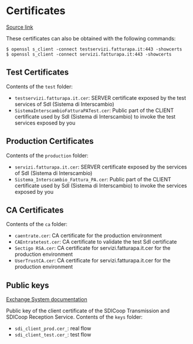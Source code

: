# Certificates

[Source link](https://www.fatturapa.gov.it/it/norme-e-regole/DocumentazioneSDI/)

These certificates can also be obtained with the following commands:

```console
$ openssl s_client -connect testservizi.fatturapa.it:443 -showcerts
$ openssl s_client -connect servizi.fatturapa.it:443 -showcerts
```

## Test Certificates

Contents of the `test` folder:

- `testservizi.fatturapa.it.cer`: SERVER certificate exposed by
   the test services of SdI (Sistema di Interscambio)
- `SistemaInterscambioFatturaPATest.cer`: Public part of the CLIENT certificate
   used by SdI (Sistema di Interscambio) to invoke the test services exposed by you

## Production Certificates

Contents of the `production` folder:

- `servizi.fatturapa.it.cer`: SERVER certificate exposed by
  the services of SdI (Sistema di Interscambio)
- `Sistema_Interscambio_Fattura_PA.cer`: Public part of the CLIENT certificate
  used by SdI (Sistema di Interscambio) to invoke the services exposed by you

## CA Certificates

Contents of the `ca` folder:

- `caentrate.cer`: CA certificate for the production environment
- `CAEntratetest.cer`: CA certificate to validate the test SdI certificate
- `Sectigo RSA.cer`: CA certificate for servizi.fatturapa.it.cer
  for the production environment
- `UserTrustCA.cer`: CA certificate for servizi.fatturapa.it.cer
  for the production environment

## Public keys

[Exchange System documentation](https://www.fatturapa.gov.it/en/norme-e-regole/DocumentazioneSDI/)

Public key of the client certificate of the SDICoop Transmission and SDICoop Reception Service.
Contents of the `keys` folder:

- `sdi_client_prod.cer_`: real flow
- `sdi_client_test.cer_`: test flow

